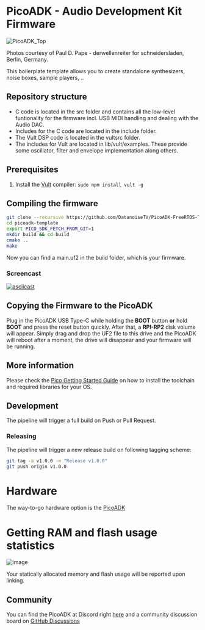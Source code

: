 # PicoADK - Audio Development Kit Firmware

![PicoADK_Top](https://user-images.githubusercontent.com/6614616/204331473-485c4a37-0c32-4387-92df-22c15a2e22aa.jpg)

Photos courtesy of Paul D. Pape - derwellenreiter for schneidersladen, Berlin, Germany. 

This boilerplate template allows you to create standalone synthesizers, noise boxes, sample players, ..

## Repository structure
* C code is located in the src folder and contains all the low-level funtionality for the firmware incl. USB MIDI handling and dealing with the Audio DAC.
* Includes for the C code are located in the include folder.
* The Vult DSP code is located in the vultsrc folder.
* The includes for Vult are located in lib/vult/examples. These provide some oscillator, filter and envelope implementation along others.

## Prerequisites

1. Install the [Vult](https://github.com/vult-dsp/vult/) compiler: `sudo npm install vult -g`

## Compiling the firmware 
```bash
git clone --recursive https://github.com/DatanoiseTV/PicoADK-FreeRTOS-Template picoadk-template
cd picoadk-template
export PICO_SDK_FETCH_FROM_GIT=1
mkdir build && cd build
cmake ..
make
```
Now you can find a main.uf2 in the build folder, which is your firmware.

### Screencast

[![asciicast](https://asciinema.org/a/wlsquaWjHYd0cjhA0S8T4ozG1.svg)](https://asciinema.org/a/wlsquaWjHYd0cjhA0S8T4ozG1)

## Copying the Firmware to the PicoADK

Plug in the PicoADK USB Type-C while holding the **BOOT** button **or** hold **BOOT** and press the reset button quickly.
After that, a **RPI-RP2** disk volume will appear. Simply drag and drop the UF2 file to this drive and the PicoADK will
reboot after a moment, the drive will disappear and your firmware will be running.

## More information

Please check the [Pico Getting Started Guide](https://datasheets.raspberrypi.com/pico/getting-started-with-pico.pdf) on how to install the toolchain and required libraries for your OS.

## Development

The pipeline will trigger a full build on Push or Pull Request.

### Releasing

The pipeline will trigger a new release build on following tagging scheme:

```bash
git tag -a v1.0.0 -m "Release v1.0.0"
git push origin v1.0.0
```

# Hardware

The way-to-go hardware option is the [PicoADK](https://github.com/DatanoiseTV/PicoADK-Hardware)

# Getting RAM and flash usage statistics

![image](https://user-images.githubusercontent.com/6614616/203217505-7b235539-9cc0-42c1-a4ca-f910ef306fb1.png)

Your statically allocated memory and flash usage will be reported upon linking.

## Community

You can find the PicoADK at Discord right [here](https://discord.gg/BsHUEdStMt) and a community discussion board on [GitHub Discussions](https://github.com/DatanoiseTV/PicoADK-Hardware/discussions)

